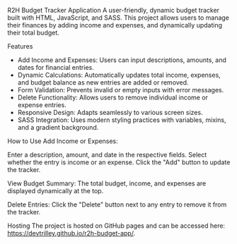 R2H Budget Tracker Application
A user-friendly, dynamic budget tracker built with HTML, JavaScript, and SASS. This project allows users to manage their finances by adding income and expenses, and dynamically updating their total budget.

Features
- Add Income and Expenses: Users can input descriptions, amounts, and dates for financial entries.
- Dynamic Calculations: Automatically updates total income, expenses, and budget balance as new entries are added or removed.
- Form Validation: Prevents invalid or empty inputs with error messages.
- Delete Functionality: Allows users to remove individual income or expense entries.
- Responsive Design: Adapts seamlessly to various screen sizes.
- SASS Integration: Uses modern styling practices with variables, mixins, and a gradient background.

How to Use
Add Income or Expenses:

Enter a description, amount, and date in the respective fields.
Select whether the entry is income or an expense.
Click the "Add" button to update the tracker.

View Budget Summary:
The total budget, income, and expenses are displayed dynamically at the top.

Delete Entries:
Click the "Delete" button next to any entry to remove it from the tracker.

Hosting
The project is hosted on GitHub pages and can be accessed here: https://devtrilley.github.io/r2h-budget-app/.
